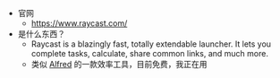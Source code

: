 - 官网
	- https://www.raycast.com/
- 是什么东西？
	- Raycast is a blazingly fast, totally extendable launcher. It lets you complete tasks, calculate, share common links, and much more.
	- 类似 [Alfred](https://www.alfredapp.com/) 的一款效率工具，目前免费，我正在用